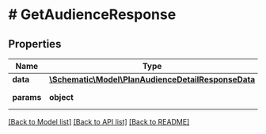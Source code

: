 # # GetAudienceResponse

## Properties

Name | Type | Description | Notes
------------ | ------------- | ------------- | -------------
**data** | [**\Schematic\Model\PlanAudienceDetailResponseData**](PlanAudienceDetailResponseData.md) |  |
**params** | **object** | Input parameters |

[[Back to Model list]](../../README.md#models) [[Back to API list]](../../README.md#endpoints) [[Back to README]](../../README.md)
